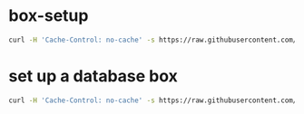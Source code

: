 # box-setup

```bash
curl -H 'Cache-Control: no-cache' -s https://raw.githubusercontent.com/wspecs/box-setup/master/build.sh | sudo -E bash
```

# set up a database box

```bash
curl -H 'Cache-Control: no-cache' -s https://raw.githubusercontent.com/wspecs/box-setup/master/database.sh | sudo -E bash
```
